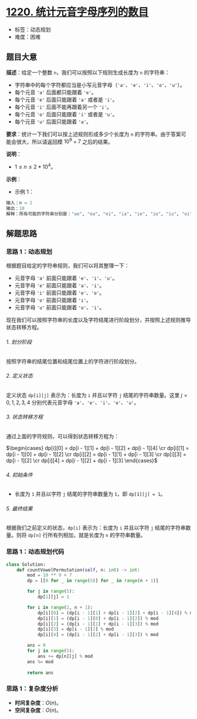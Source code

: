 # [1220. 统计元音字母序列的数目](https://leetcode.cn/problems/count-vowels-permutation/)

- 标签：动态规划
- 难度：困难

## 题目大意

**描述**：给定一个整数 `n`，我们可以按照以下规则生成长度为 `n` 的字符串：

- 字符串中的每个字符都应当是小写元音字母（`'a'`、`'e'`、`'i'`、`'o'`、`'u'`）。
- 每个元音 `'a'` 后面都只能跟着 `'e'`。
- 每个元音 `'e'` 后面只能跟着 `'a'` 或者是 `'i'`。
- 每个元音 `'i'` 后面不能再跟着另一个 `'i'`。
- 每个元音 `'o'` 后面只能跟着 `'i'` 或者是 `'u'`。
- 每个元音 `'u'` 后面只能跟着 `'a'`。

**要求**：统计一下我们可以按上述规则形成多少个长度为 `n` 的字符串。由于答案可能会很大，所以请返回模 $10^9 + 7$ 之后的结果。

**说明**：

- $1 \le n \le 2 * 10^4$。

**示例**：

- 示例 1：

```python
输入：n = 2
输出：10
解释：所有可能的字符串分别是："ae", "ea", "ei", "ia", "ie", "io", "iu", "oi", "ou" 和 "ua"。
```

## 解题思路

### 思路 1：动态规划

根据题目给定的字符串规则，我们可以将其整理一下：

- 元音字母 `'a'` 前面只能跟着 `'e'`、`'i'`、`'u'`。
- 元音字母 `'e'` 前面只能跟着 `'a'`、`'i'`。
- 元音字母 `'i'` 前面只能跟着 `'e'`、`'o'`。
- 元音字母 `'o'` 前面只能跟着 `'i'`。
- 元音字母 `'u'` 前面只能跟着 `'o'`、`'i'`。

现在我们可以按照字符串的长度以及字符结尾进行阶段划分，并按照上述规则推导状态转移方程。

###### 1. 划分阶段

按照字符串的结尾位置和结尾位置上的字符进行阶段划分。

###### 2. 定义状态

定义状态 `dp[i][j]` 表示为：长度为 `i` 并且以字符 `j` 结尾的字符串数量。这里 $j = 0, 1, 2, 3, 4$ 分别代表元音字母 `'a'`、`'e'`、`'i'`、`'o'`、`'u'`。

###### 3. 状态转移方程

通过上面的字符规则，可以得到状态转移方程为：


$\begin{cases} dp[i][0] = dp[i - 1][1] + dp[i - 1][2] + dp[i - 1][4] \cr dp[i][1] = dp[i - 1][0] + dp[i - 1][2] \cr dp[i][2] = dp[i - 1][1] + dp[i - 1][3] \cr dp[i][3] = dp[i - 1][2] \cr dp[i][4] = dp[i - 1][2] + dp[i - 1][3] \end{cases}$

###### 4. 初始条件

- 长度为 `1` 并且以字符 `j` 结尾的字符串数量为 `1`，即 `dp[1][j] = 1`。

###### 5. 最终结果

根据我们之前定义的状态，`dp[i]` 表示为：长度为 `i` 并且以字符 `j` 结尾的字符串数量。则将 `dp[n]` 行所有列相加，就是长度为 `n` 的字符串数量。

### 思路 1：动态规划代码

```python
class Solution:
    def countVowelPermutation(self, n: int) -> int:
        mod = 10 ** 9 + 7
        dp = [[0 for _ in range(5)] for _ in range(n + 1)]

        for j in range(5):
            dp[1][j] = 1

        for i in range(2, n + 1):
            dp[i][0] = (dp[i - 1][1] + dp[i - 1][2] + dp[i - 1][4]) % mod
            dp[i][1] = (dp[i - 1][0] + dp[i - 1][2]) % mod
            dp[i][2] = (dp[i - 1][1] + dp[i - 1][3]) % mod
            dp[i][3] = dp[i - 1][2] % mod
            dp[i][4] = (dp[i - 1][2] + dp[i - 1][3]) % mod

        ans = 0
        for j in range(5):
            ans += dp[n][j] % mod
        ans %= mod
        
        return ans
```

### 思路 1：复杂度分析

- **时间复杂度**：$O(n)$。
- **空间复杂度**：$O(n)$。
